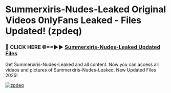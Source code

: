 # Summerxiris-Nudes-Leaked Original Videos 0nlyFans Leaked - Files Updated! (zpdeq)

<h3>🔴 CLICK HERE 🌐==►► <a href="https://tinyurl.com/4mcuefdz" rel="nofollow">Summerxiris-Nudes-Leaked Updated Files</a></h3>

Get Summerxiris-Nudes-Leaked and all content. Now you can access all videos and pictures of Summerxiris-Nudes-Leaked. New Updated Files 2025!

[![zpdeq](https://i.imgur.com/StAQSOY.gif)](https://tinyurl.com/4mcuefdz)
